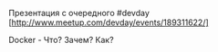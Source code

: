 Презентация с очередного #devday [http://www.meetup.com/devday/events/189311622/]

Docker - Что? Зачем? Как?